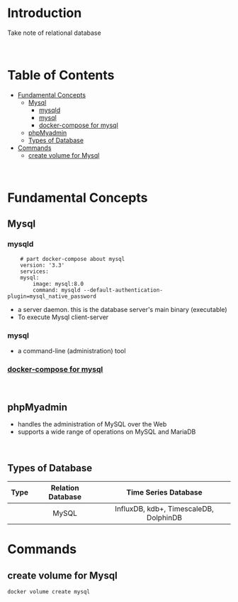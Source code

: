 <!-- omit in toc -->
# Introduction
Take note of relational database


<br />

<!-- omit in toc -->
# Table of Contents

- [Fundamental Concepts](#fundamental-concepts)
  - [Mysql](#mysql)
    - [mysqld](#mysqld)
    - [mysql](#mysql-1)
    - [docker-compose for mysql](#docker-compose-for-mysql)
  - [phpMyadmin](#phpmyadmin)
  - [Types of Database](#types-of-database)
- [Commands](#commands)
  - [create volume for Mysql](#create-volume-for-mysql)

<br />

# Fundamental Concepts

## Mysql
### mysqld

        # part docker-compose about mysql
        version: '3.3'
        services:
        mysql:
            image: mysql:8.0
            command: mysqld --default-authentication-plugin=mysql_native_password

  * a server daemon. this is the database server's main binary (executable)
  * To execute Mysql client-server

### mysql
  * a command-line (administration) tool

### [docker-compose for mysql](https://hub.docker.com/_/mysql)

<br />

## phpMyadmin
* handles the administration of MySQL over the Web
* supports a wide range of operations on MySQL and MariaDB

<br />

## Types of Database
|Type|Relation Database|Time Series Database|
|:---:|:---:|:---:|
||MySQL|InfluxDB, kdb+, TimescaleDB, DolphinDB|


# Commands

## create volume for Mysql

    docker volume create mysql




